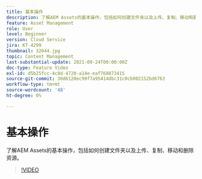 ```yaml
---
title: 基本操作
description: 了解AEM Assets的基本操作，包括如何创建文件夹以及上传、复制、移动和删除资源。
feature: Asset Management
role: User
level: Beginner
version: Cloud Service
jira: KT-4299
thumbnail: 32044.jpg
topic: Content Management
last-substantial-update: 2021-09-24T00:00:00Z
doc-type: Feature Video
exl-id: d5b25fcc-4c8d-4720-a14e-eaf768873415
source-git-commit: 30d6120ec99f7a95414dbc31c0cb002152bd6763
workflow-type: tm+mt
source-wordcount: '48'
ht-degree: 0%

---
```


# 基本操作

了解AEM Assets的基本操作，包括如何创建文件夹以及上传、复制、移动和删除资源。

>[!VIDEO](https://video.tv.adobe.com/v/32044?quality=12&learn=on)

